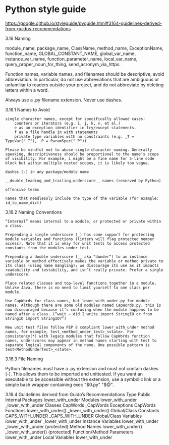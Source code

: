 


# Python style guide

https://google.github.io/styleguide/pyguide.html#3164-guidelines-derived-from-guidos-recommendations

3.16 Naming

module_name, package_name, ClassName, method_name, ExceptionName, function_name, GLOBAL_CONSTANT_NAME, global_var_name, instance_var_name, function_parameter_name, local_var_name, query_proper_noun_for_thing, send_acronym_via_https.

Function names, variable names, and filenames should be descriptive; avoid abbreviation. In particular, do not use abbreviations that are ambiguous or unfamiliar to readers outside your project, and do not abbreviate by deleting letters within a word.

Always use a .py filename extension. Never use dashes.

3.16.1 Names to Avoid

    single character names, except for specifically allowed cases:
        counters or iterators (e.g. i, j, k, v, et al.)
        e as an exception identifier in try/except statements.
        f as a file handle in with statements
        private type variables with no constraints (e.g. _T = TypeVar("_T"), _P = ParamSpec("_P"))

    Please be mindful not to abuse single-character naming. Generally speaking, descriptiveness should be proportional to the name’s scope of visibility. For example, i might be a fine name for 5-line code block but within multiple nested scopes, it is likely too vague.

    dashes (-) in any package/module name

    __double_leading_and_trailing_underscore__ names (reserved by Python)

    offensive terms

    names that needlessly include the type of the variable (for example: id_to_name_dict)

3.16.2 Naming Conventions

    “Internal” means internal to a module, or protected or private within a class.

    Prepending a single underscore (_) has some support for protecting module variables and functions (linters will flag protected member access). Note that it is okay for unit tests to access protected constants from the modules under test.

    Prepending a double underscore (__ aka “dunder”) to an instance variable or method effectively makes the variable or method private to its class (using name mangling); we discourage its use as it impacts readability and testability, and isn’t really private. Prefer a single underscore.

    Place related classes and top-level functions together in a module. Unlike Java, there is no need to limit yourself to one class per module.

    Use CapWords for class names, but lower_with_under.py for module names. Although there are some old modules named CapWords.py, this is now discouraged because it’s confusing when the module happens to be named after a class. (“wait – did I write import StringIO or from StringIO import StringIO?”)

    New unit test files follow PEP 8 compliant lower_with_under method names, for example, test_<method_under_test>_<state>. For consistency(*) with legacy modules that follow CapWords function names, underscores may appear in method names starting with test to separate logical components of the name. One possible pattern is test<MethodUnderTest>_<state>.

3.16.3 File Naming

Python filenames must have a .py extension and must not contain dashes (-). This allows them to be imported and unittested. If you want an executable to be accessible without the extension, use a symbolic link or a simple bash wrapper containing exec "$0.py" "$@".

3.16.4 Guidelines derived from Guido’s Recommendations
Type 	Public 	Internal
Packages 	lower_with_under
Modules 	lower_with_under 	_lower_with_under
Classes 	CapWords 	_CapWords
Exceptions 	CapWords
Functions 	lower_with_under() 	_lower_with_under()
Global/Class Constants 	CAPS_WITH_UNDER 	_CAPS_WITH_UNDER
Global/Class Variables 	lower_with_under 	_lower_with_under
Instance Variables 	lower_with_under 	_lower_with_under (protected)
Method Names 	lower_with_under() 	_lower_with_under() (protected)
Function/Method Parameters 	lower_with_under
Local Variables 	lower_with_under

